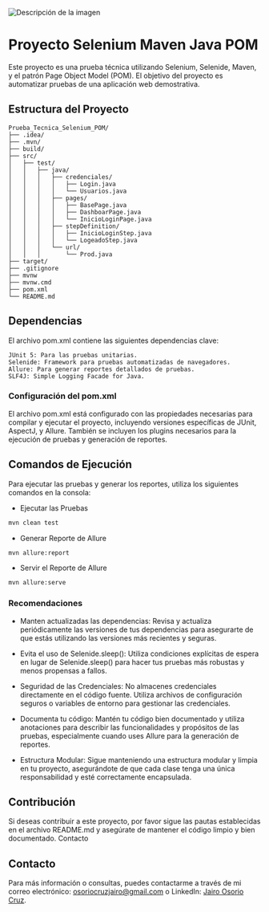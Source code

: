![Descripción de la imagen](imagen.png)

# Proyecto Selenium Maven Java POM

Este proyecto es una prueba técnica utilizando Selenium, Selenide, Maven, y el patrón Page Object Model (POM). El objetivo del proyecto es automatizar pruebas de una aplicación web demostrativa.

## Estructura del Proyecto

```plaintext
Prueba_Tecnica_Selenium_POM/
├── .idea/
├── .mvn/
├── build/
├── src/
│   ├── test/
│   │   ├── java/
│   │   │   ├── credenciales/
│   │   │   │   ├── Login.java
│   │   │   │   └── Usuarios.java
│   │   │   ├── pages/
│   │   │   │   ├── BasePage.java
│   │   │   │   ├── DashboarPage.java
│   │   │   │   └── InicioLoginPage.java
│   │   │   ├── stepDefinition/
│   │   │   │   ├── InicioLoginStep.java
│   │   │   │   └── LogeadoStep.java
│   │   │   └── url/
│   │   │       └── Prod.java
├── target/
├── .gitignore
├── mvnw
├── mvnw.cmd
├── pom.xml
└── README.md
```

## Dependencias

El archivo pom.xml contiene las siguientes dependencias clave:

    JUnit 5: Para las pruebas unitarias.
    Selenide: Framework para pruebas automatizadas de navegadores.
    Allure: Para generar reportes detallados de pruebas.
    SLF4J: Simple Logging Facade for Java.

### Configuración del pom.xml

El archivo pom.xml está configurado con las propiedades necesarias para compilar y ejecutar el proyecto, incluyendo versiones específicas de JUnit, AspectJ, y Allure. También se incluyen los plugins necesarios para la ejecución de pruebas y generación de reportes.


## Comandos de Ejecución

Para ejecutar las pruebas y generar los reportes, utiliza los siguientes comandos en la consola:

- Ejecutar las Pruebas
```bash
mvn clean test
```

- Generar Reporte de Allure
```bash
mvn allure:report
```

- Servir el Reporte de Allure
```bash
mvn allure:serve
```

### Recomendaciones

- Manten actualizadas las dependencias: Revisa y actualiza periódicamente las versiones de tus dependencias para asegurarte de que estás utilizando las versiones más recientes y seguras.

- Evita el uso de Selenide.sleep(): Utiliza condiciones explícitas de espera en lugar de Selenide.sleep() para hacer tus pruebas más robustas y menos propensas a fallos.

- Seguridad de las Credenciales: No almacenes credenciales directamente en el código fuente. Utiliza archivos de configuración seguros o variables de entorno para gestionar las credenciales.

- Documenta tu código: Mantén tu código bien documentado y utiliza anotaciones para describir las funcionalidades y propósitos de las pruebas, especialmente cuando uses Allure para la generación de reportes.

- Estructura Modular: Sigue manteniendo una estructura modular y limpia en tu proyecto, asegurándote de que cada clase tenga una única responsabilidad y esté correctamente encapsulada.

## Contribución

Si deseas contribuir a este proyecto, por favor sigue las pautas establecidas en el archivo README.md y asegúrate de mantener el código limpio y bien documentado.
Contacto

## Contacto

Para más información o consultas, puedes contactarme a través de mi correo electrónico: [osoriocruzjairo@gmail.com](mailto:osoriocruzjairo@gmail.com) o LinkedIn: [Jairo Osorio Cruz](https://www.linkedin.com/in/jairo-osorio-c-8461061b3/).
